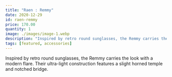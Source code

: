```yaml
---
title: "Raen : Remmy"
date: 2020-12-29
id: raen-remmy
price: 170.00
quantity: 1
image: ./images/image-1.webp
description: "Inspired by retro round sunglasses, the Remmy carries the look with a modern flare.  Their ultra-light construction features a slight horned temple and notched bridge."
tags: [featured, accessories]
---
```


Inspired by retro round sunglasses, the Remmy carries the look with a modern flare. Their ultra-light construction features a slight horned temple and notched bridge.
